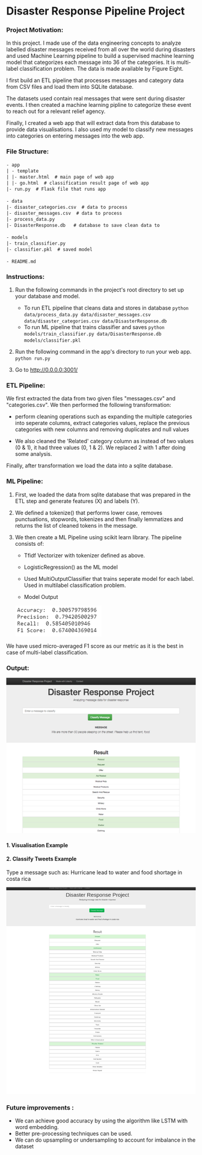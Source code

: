 # Disaster Response Pipeline Project

### Project Motivation:

In this project. I made use of the data engineering concepts to analyze labelled disaster messages received from all over the world during disasters and used Machine Learning pipeline to build a supervised machine learning model that categorizes each message into 36 of the categories. It is multi-label classification problem. The data is made available by Figure Eight.

I first build an ETL pipeline that processes messages and category data from CSV files and load them into SQLite database.

The datasets used contain real messages that were sent during disaster events. I then created a machine learning pipline to categorize these event to reach out for a relevant relief agency.

Finally, I created a web app that will extract data from this database to provide data visualisations. I also used my model to classify new messages into categories on entering messages into the web app.

### File Structure:

	- app
	| - template
	| |- master.html  # main page of web app
	| |- go.html  # classification result page of web app
	|- run.py  # Flask file that runs app

	- data
	|- disaster_categories.csv  # data to process 
	|- disaster_messages.csv  # data to process
	|- process_data.py
	|- DisasterResponse.db   # database to save clean data to

	- models
	|- train_classifier.py
	|- classifier.pkl  # saved model 

	- README.md

### Instructions:
1. Run the following commands in the project's root directory to set up your database and model.

    - To run ETL pipeline that cleans data and stores in database
        `python data/process_data.py data/disaster_messages.csv data/disaster_categories.csv data/DisasterResponse.db`
    - To run ML pipeline that trains classifier and saves
        `python models/train_classifier.py data/DisasterResponse.db models/classifier.pkl`

2. Run the following command in the app's directory to run your web app.
    `python run.py`

3. Go to http://0.0.0.0:3001/

### ETL Pipeline:

We first extracted the data from two given files "messages.csv" and "categories.csv". We then performed the following transformation:
	
   - perform cleaning operations such as expanding the multiple categories into seperate columns, extract categories values, replace the previous categories with new columns and removing duplicates and null values
	
   - We also cleaned the 'Related' category column as instead of two values (0 & 1), it had three values (0, 1 & 2). We replaced 2 with 1 after doing some analysis.
	
Finally, after transformation we load the data into a sqlite database.

### ML Pipeline:

1. First, we loaded the data from sqlite database that was prepared in the ETL step and generate features (X) and labels (Y).
2. We defined a tokenize() that performs lower case, removes punctuations, stopwords, tokenizes and then finally lemmatizes and returns the list of cleaned tokens in the message.
3. We then create a ML Pipeline using scikit learn library. The pipeline consists of:
	- Tfidf Vectorizer with tokenizer defined as above.
	- LogisticRegression() as the ML model
	- Used MultiOutputClassifier that trains seperate model for each label. Used in multilabel classification problem.
	
	- Model Output
	
	![Capture](Capture.PNG)
	
We have used micro-averaged F1 score as our metric as it is the best in case of multi-label classification.

### Output:

![disaster_response_project2](disaster_response_project2.png)

#### 1. Visualisation Example

#### 2. Classify Tweets Example 

Type a message such as: Hurricane lead to water and food shortage in costa rica


![Example](Example.png)

### Future improvements :
  - We can achieve good accuracy by using the algorithm like LSTM with word embedding.
  - Better pre-processing techniques can be used.
  - We can do upsampling or undersampling to account for imbalance in the dataset
